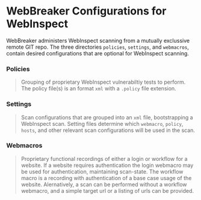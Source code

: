 # WebBreaker Configurations for WebInspect
WebBreaker administers WebInspect scanning from a mutually exclussive remote GIT repo.  The three directories `policies`, `settings`, and `webmacros`, contain desired configurations that are optional for WebInspect scanning.

### Policies
> Grouping of proprietary WebInspect vulnerabiltiy tests to perform.  The policy file(s) is an format `xml` with a `.policy` file extension.

### Settings
> Scan configurations that are grouped into an `xml` file, bootstrapping a WebInspect scan.  Setting files determine which `webmacro`, `policy`, `hosts`, and other relevant scan configurations will be used in the scan.

### Webmacros
> Proprietary functional recordings of either a login or workflow for a website.  If a website requires authentication the login webmacro may be used for authentication, maintaining scan-state.  The workflow macro is a recording with authentication of a base case usage of the website.  Alernatively, a scan can be performed without a workflow webmacro, and a simple target url or a listing of urls can be provided.

